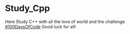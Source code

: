 # Study_Cpp

Here Study C++ with all the love of world and the challenge <a href="https://twitter.com/search?q=%23100DaysOfCode&src=typeahead_click">#100DaysOfCode</a>
Good luck for all!

